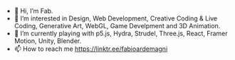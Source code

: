 - 👋 Hi, I’m Fab.
- 👀 I’m interested in Design, Web Development, Creative Coding & Live Coding, Generative Art, WebGL, Game Develpment and 3D Animation.
- 🌱 I’m currently playing with p5.js, Hydra, Strudel, Three.js, React, Framer Motion, Unity, Blender.
- 📫 How to reach me https://linktr.ee/fabioardemagni

<!---
fabcreative/fabcreative is a ✨ special ✨ repository because its `README.md` (this file) appears on your GitHub profile.
You can click the Preview link to take a look at your changes.
--->

